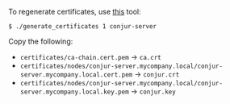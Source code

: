 To regenerate certificates, use [this](https://github.com/conjurdemos/dap-intro/tree/master/tools/simple-certificates)
tool:
```sh-session
$ ./generate_certificates 1 conjur-server
```

Copy the following:
- `certificates/ca-chain.cert.pem` -> `ca.crt`
- `certificates/nodes/conjur-server.mycompany.local/conjur-server.mycompany.local.cert.pem` -> `conjur.crt`
- `certificates/nodes/conjur-server.mycompany.local/conjur-server.mycompany.local.key.pem` -> `conjur.key`

